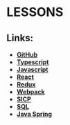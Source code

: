 # LESSONS

## Links:
- **[GitHub](https://github.com/bonnysid/lessons-branches/tree/github)**
- **[Typescript](https://github.com/bonnysid/lessons-branches/tree/typescript)**
- **[Javascript](https://github.com/bonnysid/lessons-branches/tree/javascript)**
- **[React](https://github.com/bonnysid/lessons-branches/tree/react)**
- **[Redux](https://github.com/bonnysid/lessons-branches/tree/redux)**
- **[Webpack](https://github.com/bonnysid/lessons-branches/tree/webpack)**
- **[SICP](https://github.com/bonnysid/lessons-branches/tree/sicp)**
- **[SQL](https://github.com/bonnysid/lessons-branches/tree/sql)**
- **[Java Spring](https://github.com/bonnysid/lessons/tree/java-spring)**
